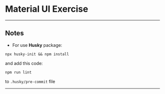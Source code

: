 # Material UI Exercise

---

## Notes

- For use **Husky** package:

```
npx husky-init && npm install
```

and add this code:

```
npm run lint
```

to `.husky/pre-commit` file

---

